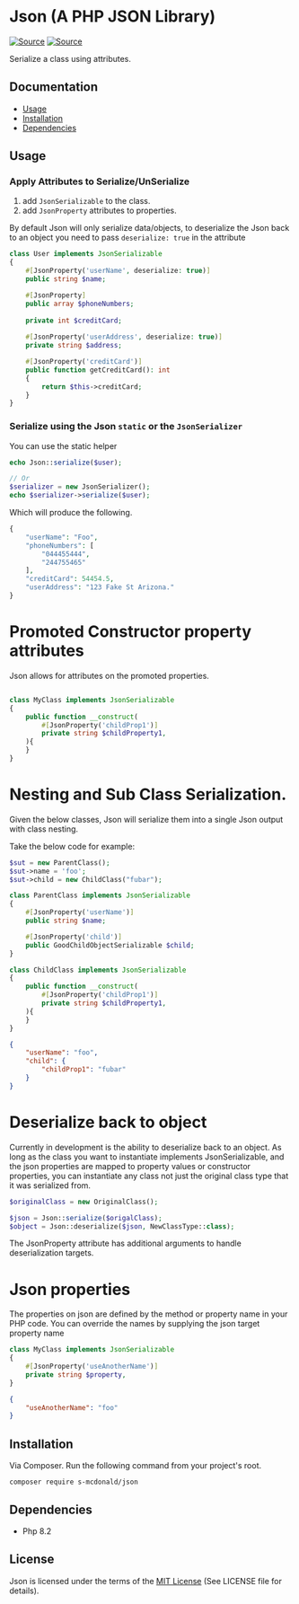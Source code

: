 # Json (A PHP JSON Library)
[![Source](https://img.shields.io/badge/source-S_McDonald-blue.svg)](https://github.com/s-mcdonald/Json)
[![Source](https://img.shields.io/badge/license-MIT-gold.svg)](https://github.com/s-mcdonald/Json)

Serialize a class using attributes.

## Documentation

* [Usage](#Usage)
* [Installation](#installation)
* [Dependencies](#dependencies)

## Usage
### Apply Attributes to Serialize/UnSerialize

1. add `JsonSerializable` to the class.
2. add `JsonProperty` attributes to properties.

By default Json will only serialize data/objects, to deserialize the Json back to
an object you need to pass `deserialize: true` in the attribute

```php
class User implements JsonSerializable
{
    #[JsonProperty('userName', deserialize: true)]
    public string $name;

    #[JsonProperty]
    public array $phoneNumbers;    
    
    private int $creditCard;
   
    #[JsonProperty('userAddress', deserialize: true)]
    private string $address;

    #[JsonProperty('creditCard')]
    public function getCreditCard(): int
    {
        return $this->creditCard;
    }
}
```

### Serialize using the Json `static` or the `JsonSerializer`
You can use the static helper
```php
echo Json::serialize($user);

// Or
$serializer = new JsonSerializer();
echo $serializer->serialize($user);
```

Which will produce the following.

```php
{
    "userName": "Foo",
    "phoneNumbers": [
        "044455444",
        "244755465"
    ],
    "creditCard": 54454.5,
    "userAddress": "123 Fake St Arizona."
}
```

# Promoted Constructor property attributes
Json allows for attributes on the promoted properties.

```php

class MyClass implements JsonSerializable
{
    public function __construct(
        #[JsonProperty('childProp1')]
        private string $childProperty1,
    ){
    }
}
```


# Nesting and Sub Class Serialization.

Given the below classes, Json will serialize them into a single Json output with class nesting.

Take the below code for example:

```php
$sut = new ParentClass();
$sut->name = 'foo';
$sut->child = new ChildClass("fubar");
```

```php
class ParentClass implements JsonSerializable
{
    #[JsonProperty('userName')]
    public string $name;

    #[JsonProperty('child')]
    public GoodChildObjectSerializable $child;
}

class ChildClass implements JsonSerializable
{
    public function __construct(
        #[JsonProperty('childProp1')]
        private string $childProperty1,
    ){
    }
}
```
```json
{
    "userName": "foo",
    "child": {
        "childProp1": "fubar"
    }
}
```

# Deserialize back to object
Currently in development is the ability to deserialize back to an object.
As long as the class you want to instantiate implements JsonSerializable, and the json properties are mapped to property values or constructor properties, you can instantiate any class not just the original class type that it was serialized from.

```php
$originalClass = new OriginalClass();

$json = Json::serialize($origalClass);
$object = Json::deserialize($json, NewClassType::class);
```
The JsonProperty attribute has additional arguments to handle
deserialization targets.



# Json properties

The properties on json are defined by the method or property name in
your PHP code. You can override the names by supplying the json target property name

```php
class MyClass implements JsonSerializable
{
    #[JsonProperty('useAnotherName')]
    private string $property,
}
```
```json
{
    "useAnotherName": "foo"
}
```

<a name="installation"></a>
## Installation

Via Composer. Run the following command from your project's root.

```
composer require s-mcdonald/json
```

<a name="dependencies"></a>
## Dependencies

*  Php 8.2

## License

Json is licensed under the terms of the [MIT License](http://opensource.org/licenses/MIT)
(See LICENSE file for details).
